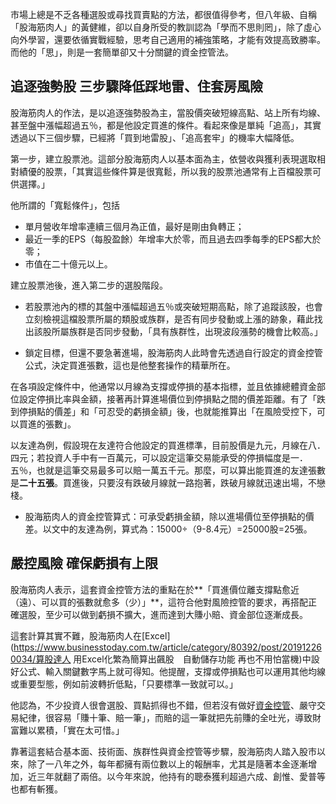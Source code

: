 市場上總是不乏各種選股或尋找買賣點的方法，都很值得參考，但八年級、自稱「股海筋肉人」的黃健維，卻以自身所受的教訓認為「學而不思則罔」，除了虛心向外學習，還要依循實戰經驗，思考自己適用的補強策略，才能有效提高致勝率。而他的「思」，則是一套簡單卻又十分關鍵的資金控管法。



## 追逐強勢股 三步驟降低踩地雷、住套房風險

 

股海筋肉人的作法，是以追逐強勢股為主，當股價突破短線高點、站上所有均線、甚至盤中漲幅超過五％，都是他設定買進的條件。看起來像是單純「追高」，其實透過以下三個步驟，已經將「買到地雷股」、「追高套牢」的機率大幅降低。

 

第一步，建立股票池。這部分股海筋肉人以基本面為主，依營收與獲利表現選取相對績優的股票，「其實這些條件算是很寬鬆，所以我的股票池通常有上百檔股票可供選擇。」

 

他所謂的「寬鬆條件」，包括

- 單月營收年增率連續三個月為正值，最好是剛由負轉正；
- 最近一季的EPS（每股盈餘）年增率大於零，而且過去四季每季的EPS都大於零；
- 市值在二十億元以上。

建立股票池後，進入第二步的選股階段。

- 若股票池內的標的其盤中漲幅超過五％或突破短期高點，除了追蹤該股，也會立刻檢視這檔股票所屬的類股或族群，是否有同步發動或上漲的跡象，藉此找出該股所屬族群是否同步發動，「具有族群性，出現波段漲勢的機會比較高。」

-  鎖定目標，但還不要急著進場，股海筋肉人此時會先透過自行設定的資金控管公式，決定買進張數，這也是他整套操作的精華所在。

在各項設定條件中，他通常以月線為支撐或停損的基本指標，並且依據總體資金部位設定停損比率與金額，接著再計算進場價位到停損點之間的價差距離。有了「跌到停損點的價差」和「可忍受的虧損金額」後，也就能推算出「在風險受控下，可以買進的張數」。

 

以友達為例，假設現在友達符合他設定的買進標準，目前股價是九元，月線在八．四元；若投資人手中有一百萬元，可以設定這筆交易能承受的停損幅度是一．五％，也就是這筆交易最多可以賠一萬五千元。那麼，可以算出能買進的友達張數是**二十五張**。買進後，只要沒有跌破月線就一路抱著，跌破月線就迅速出場，不戀棧。

- 股海筋肉人的資金控管算式：可承受虧損金額，除以進場價位至停損點的價差。以文中的友達為例，算式為：15000÷（9-8.4元）=25000股=25張。

## 嚴控風險 確保虧損有上限

 股海筋肉人表示，這套資金控管方法的重點在於**「買進價位離支撐點愈近（遠）、可以買的張數就愈多（少）」**，這符合他對風險控管的要求，再搭配正確選股，至少可以做到虧損不擴大，進而達到大賺小賠、資金部位逐漸成長。

這套計算其實不難，股海筋肉人在[Excel](https://www.businesstoday.com.tw/article/category/80392/post/201912260034/算股達人 用Excel化繁為簡算出飆股　自動儲存功能 再也不用怕當機)中設好公式、輸入關鍵數字馬上就可得知。他提醒，支撐或停損點也可以運用其他均線或重要型態，例如前波轉折低點，「只要標準一致就可以。」

他認為，不少投資人很會選股、買點抓得也不錯，但若沒有做好[資金控管](https://www.businesstoday.com.tw/article/category/80401/post/201607280026/期貨贏家「只做兩成」的資金控管學)、嚴守交易紀律，很容易「賺十筆、賠一筆」，而賠的這一筆就把先前賺的全吐光，導致財富難以累積，「實在太可惜。」

 

靠著這套結合基本面、技術面、族群性與資金控管等步驟，股海筋肉人踏入股市以來，除了一八年之外，每年都擁有兩位數以上的報酬率，尤其是隨著本金逐漸增加，近三年就翻了兩倍。以今年來說，他持有的聰泰獲利超過六成、創惟、愛普等也都有斬獲。